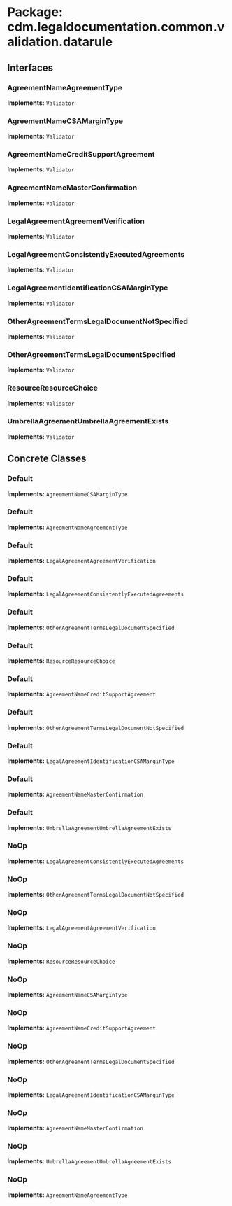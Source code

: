 # Package: cdm.legaldocumentation.common.validation.datarule

## Interfaces

### AgreementNameAgreementType
**Implements:** `Validator` 

### AgreementNameCSAMarginType
**Implements:** `Validator` 

### AgreementNameCreditSupportAgreement
**Implements:** `Validator` 

### AgreementNameMasterConfirmation
**Implements:** `Validator` 

### LegalAgreementAgreementVerification
**Implements:** `Validator` 

### LegalAgreementConsistentlyExecutedAgreements
**Implements:** `Validator` 

### LegalAgreementIdentificationCSAMarginType
**Implements:** `Validator` 

### OtherAgreementTermsLegalDocumentNotSpecified
**Implements:** `Validator` 

### OtherAgreementTermsLegalDocumentSpecified
**Implements:** `Validator` 

### ResourceResourceChoice
**Implements:** `Validator` 

### UmbrellaAgreementUmbrellaAgreementExists
**Implements:** `Validator` 

## Concrete Classes

### Default
**Implements:** `AgreementNameCSAMarginType` 

### Default
**Implements:** `AgreementNameAgreementType` 

### Default
**Implements:** `LegalAgreementAgreementVerification` 

### Default
**Implements:** `LegalAgreementConsistentlyExecutedAgreements` 

### Default
**Implements:** `OtherAgreementTermsLegalDocumentSpecified` 

### Default
**Implements:** `ResourceResourceChoice` 

### Default
**Implements:** `AgreementNameCreditSupportAgreement` 

### Default
**Implements:** `OtherAgreementTermsLegalDocumentNotSpecified` 

### Default
**Implements:** `LegalAgreementIdentificationCSAMarginType` 

### Default
**Implements:** `AgreementNameMasterConfirmation` 

### Default
**Implements:** `UmbrellaAgreementUmbrellaAgreementExists` 

### NoOp
**Implements:** `LegalAgreementConsistentlyExecutedAgreements` 

### NoOp
**Implements:** `OtherAgreementTermsLegalDocumentNotSpecified` 

### NoOp
**Implements:** `LegalAgreementAgreementVerification` 

### NoOp
**Implements:** `ResourceResourceChoice` 

### NoOp
**Implements:** `AgreementNameCSAMarginType` 

### NoOp
**Implements:** `AgreementNameCreditSupportAgreement` 

### NoOp
**Implements:** `OtherAgreementTermsLegalDocumentSpecified` 

### NoOp
**Implements:** `LegalAgreementIdentificationCSAMarginType` 

### NoOp
**Implements:** `AgreementNameMasterConfirmation` 

### NoOp
**Implements:** `UmbrellaAgreementUmbrellaAgreementExists` 

### NoOp
**Implements:** `AgreementNameAgreementType` 

